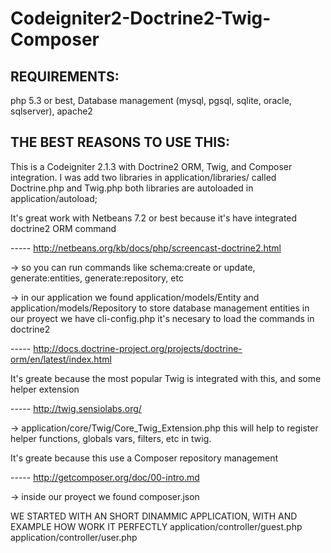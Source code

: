 # Codeigniter2-Doctrine2-Twig-Composer

## REQUIREMENTS:

php 5.3 or best, Database management (mysql, pgsql, sqlite, oracle, sqlserver), apache2

## THE BEST REASONS TO USE THIS:

This is a Codeigniter 2.1.3 with Doctrine2 ORM, Twig, and Composer integration.
I was add two libraries in application/libraries/ called Doctrine.php and Twig.php both libraries are autoloaded in application/autoload;


It's great work with Netbeans 7.2 or best because it's have integrated doctrine2 ORM command

----- http://netbeans.org/kb/docs/php/screencast-doctrine2.html

-> so you can run commands like schema:create or update, generate:entities, generate:repository, etc

-> in our application we found application/models/Entity and application/models/Repository to store database management entities
    in our proyect we have cli-config.php it's necesary to load the commands in doctrine2
    
----- http://docs.doctrine-project.org/projects/doctrine-orm/en/latest/index.html

It's greate because the most popular Twig is integrated with this, and some helper extension 

----- http://twig.sensiolabs.org/

-> application/core/Twig/Core_Twig_Extension.php this will help to register helper functions, globals vars, filters, etc in twig.


It's greate because this use a Composer repository management

----- http://getcomposer.org/doc/00-intro.md

-> inside our proyect we found composer.json

WE STARTED WITH AN SHORT DINAMMIC APPLICATION, WITH AND EXAMPLE HOW WORK IT PERFECTLY 
application/controller/guest.php
application/controller/user.php
